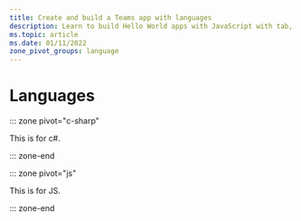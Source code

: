 ```yaml
---
title: Create and build a Teams app with languages
description: Learn to build Hello World apps with JavaScript with tab, bot, and messaging extension feature.
ms.topic: article 
ms.date: 01/11/2022
zone_pivot_groups: language
--- 
```


# Languages

::: zone pivot="c-sharp"

This is for c#.

::: zone-end

::: zone pivot="js"

This is for JS.

::: zone-end
